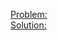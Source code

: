 [Problem:](https://codeforces.com/problemset/problem/1826/C)\
[Solution:](https://codeforces.com/problemset/submission/1826/207414076)